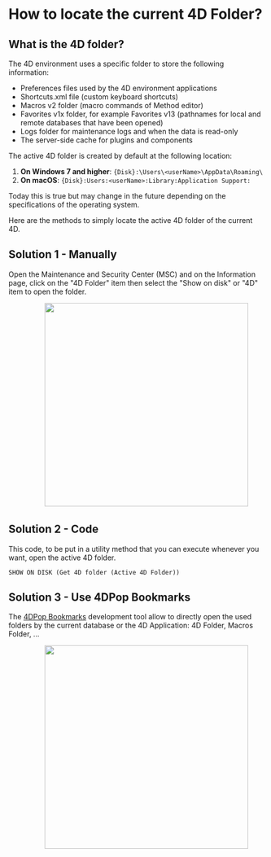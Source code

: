 # How to locate the current 4D Folder?


## What is the 4D folder?

The 4D environment uses a specific folder to store the following information:

* Preferences files used by the 4D environment applications
* Shortcuts.xml file (custom keyboard shortcuts)
* Macros v2 folder (macro commands of Method editor)
* Favorites v1x folder, for example Favorites v13 (pathnames for local and remote databases that have been opened)
* Logs folder for maintenance logs and when the data is read-only
* The server-side cache for plugins and components

The active 4D folder is created by default at the following location:

1. **On Windows 7 and higher**: ``{Disk}:\Users\<userName>\AppData\Roaming\``
1. **On macOS**: ``{Disk}:Users:<userName>:Library:Application Support:``

Today this is true but may change in the future depending on the specifications of the operating system.

Here are the methods to simply locate the active 4D folder of the current 4D.

## Solution 1 - Manually

Open the Maintenance and Security Center (MSC) and on the Information page, click on the "4D Folder" item then select the "Show on disk" or "4D" item to open the folder.

                  <img src="msc.png" width="400"/>

## Solution 2 - Code

This code, to be put in a utility method that you can execute whenever you want, open the active 4D folder.

```4d
SHOW ON DISK (Get 4D folder (Active 4D Folder))
```

## Solution 3 - Use 4DPop Bookmarks

The <a href="https://github.com/vdelachaux/4DPop-Bookmarks">4DPop Bookmarks</a> development tool allow to directly open the used folders by the current database or the 4D Application: 4D Folder, Macros Folder, …

                  <img src="Active4DFolder.png" width="400"/>
